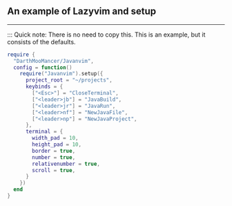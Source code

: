 ## An example of Lazyvim and setup
------------
::: Quick note: There is no need to copy this. This is an example, but it consists of the defaults.

```lua
require {
  "DarthMooMancer/Javanvim",
  config = function()
    require("Javanvim").setup({
      project_root = "~/projects",
      keybinds = {
        ["<Esc>"] = "CloseTerminal",
        ["<leader>jb"] = "JavaBuild",
        ["<leader>jr"] = "JavaRun",
        ["<leader>nf"] = "NewJavaFile",
        ["<leader>np"] = "NewJavaProject",
      },
      terminal = {
        width_pad = 10,
        height_pad = 10,
        border = true,
        number = true,
        relativenumber = true,
        scroll = true,
      }
    })
  end
}
```

